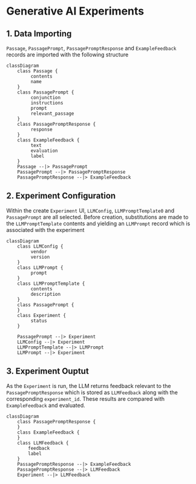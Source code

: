 # Generative AI Experiments
## 1. Data Importing
`Passage`, `PassagePrompt`, `PassagePromptResponse` and `ExampleFeedback` records are imported with the following structure

```mermaid
classDiagram
    class Passage {
         contents
         name
    }
    class PassagePrompt {
         conjunction
         instructions
         prompt
         relevant_passage
    }
    class PassagePromptResponse {
         response
    }
    class ExampleFeedback {
         text
         evaluation
         label
    }
    Passage --|> PassagePrompt
    PassagePrompt --|> PassagePromptResponse
    PassagePromptResponse --|> ExampleFeedback
```

## 2. Experiment Configuration
Within the create `Experiment` UI, `LLMConfig`, `LLMPromptTemplate0` and `PassagePrompt` are all selected. Before creation, substitutions are made to the `LLMPromptTemplate` contents and yielding an `LLMPrompt` record which is associated with the experiment

```mermaid
classDiagram
    class LLMConfig {
         vendor
         version
    }
    class LLMPrompt {
         prompt
    }
    class LLMPromptTemplate {
         contents
         description
    }
    class PassagePrompt {
    }
    class Experiment {
         status
    }

    PassagePrompt --|> Experiment
    LLMConfig --|> Experiment
    LLMPromptTemplate --|> LLMPrompt
    LLMPrompt --|> Experiment
```

## 3. Experiment Ouptut
As the `Experiment` is run, the LLM returns feedback relevant to the `PassagePromptResponse` which is stored as `LLMFeedback` along with the corresponding `experiment_id`.   These results are compared with `ExampleFeedback` and evaluated.

```mermaid
classDiagram
    class PassagePromptResponse {
    }
    class ExampleFeedback {
    }
    class LLMFeedback {
        feedback
        label
    }
    PassagePromptResponse --|> ExampleFeedback
    PassagePromptResponse --|> LLMFeedback
    Experiment --|> LLMFeedback
```
